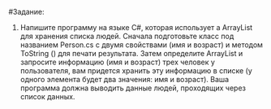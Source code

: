 #Задание:
1. Напишите программу на языке C#, которая использует a ArrayList для хранения списка
людей. Сначала подготовьте класс под названием Person.cs с двумя свойствами (имя и
возраст) и методом ToString () для печати результата. Затем определите ArrayList и
запросите информацию (имя и возраст) трех человек у пользователя, вам придется
хранить эту информацию в списке (у одного элемента будет два значения: имя и возраст).
Ваша программа должна выводить данные людей, проходящих через список данных.
